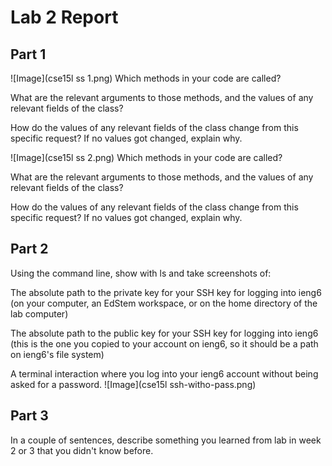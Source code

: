 # Lab 2 Report

## Part 1

![Image](cse15l ss 1.png)
Which methods in your code are called?

What are the relevant arguments to those methods, and the values of any relevant fields of the class?

How do the values of any relevant fields of the class change from this specific request? If no values got changed, explain why.

![Image](cse15l ss 2.png)
Which methods in your code are called?

What are the relevant arguments to those methods, and the values of any relevant fields of the class?

How do the values of any relevant fields of the class change from this specific request? If no values got changed, explain why.

## Part 2

Using the command line, show with ls and take screenshots of:

The absolute path to the private key for your SSH key for logging into ieng6 (on your computer, an EdStem workspace, or on the home directory of the lab computer)

The absolute path to the public key for your SSH key for logging into ieng6 (this is the one you copied to your account on ieng6, so it should be a path on ieng6's file system)

A terminal interaction where you log into your ieng6 account without being asked for a password.
![Image](cse15l ssh-witho-pass.png)

## Part 3
In a couple of sentences, describe something you learned from lab in week 2 or 3 that you didn't know before.
